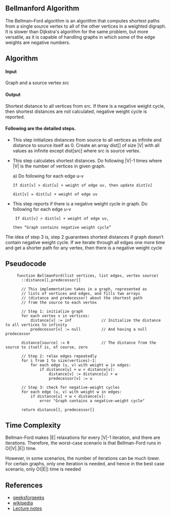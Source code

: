 ## Bellmanford Algorithm

The Bellman–Ford algorithm is an algorithm that computes shortest paths from a single source vertex 
to all of the other vertices in a weighted digraph. It is slower than Dijkstra's algorithm for the 
same problem, but more versatile, as it is capable of handling graphs in which some of the edge
weights are negative numbers.



## Algorithm

#### Input 
Graph and a source vertex src

#### Output
Shortest distance to all vertices from src. If there is a negative weight cycle, then shortest distances are not calculated, negative weight cycle is reported.

#### Following are the detailed steps.

* This step initializes distances from source to all vertices as infinite and distance to source itself as 0. 
Create an array dist[] of size |V| with all values as infinite except dist[src] where src is source vertex.

* This step calculates shortest distances. Do following |V|-1 times where |V| is the number of vertices in given graph.
  
  a) Do following for each edge u-v
  
      If dist[v] > dist[u] + weight of edge uv, then update dist[v]
  
      dist[v] = dist[u] + weight of edge uv

* This step reports if there is a negative weight cycle in graph. Do following for each edge u-v
    
       If dist[v] > dist[u] + weight of edge uv, 
      
      then “Graph contains negative weight cycle”

The idea of step 3 is, step 2 guarantees shortest distances if graph doesn’t contain negative weight cycle. If we iterate through all edges one more time and get a shorter path for any vertex, then there is a negative weight cycle

## Pseudocode

         function BellmanFord(list vertices, list edges, vertex source)
           ::distance[],predecessor[]

           // This implementation takes in a graph, represented as
           // lists of vertices and edges, and fills two arrays
           // (distance and predecessor) about the shortest path
           // from the source to each vertex

           // Step 1: initialize graph
           for each vertex v in vertices:
               distance[v] := inf             // Initialize the distance to all vertices to infinity
               predecessor[v] := null         // And having a null predecessor

           distance[source] := 0              // The distance from the source to itself is, of course, zero

           // Step 2: relax edges repeatedly
           for i from 1 to size(vertices)-1:
               for each edge (u, v) with weight w in edges:
                   if distance[u] + w < distance[v]:
                       distance[v] := distance[u] + w
                       predecessor[v] := u

           // Step 3: check for negative-weight cycles
           for each edge (u, v) with weight w in edges:
               if distance[u] + w < distance[v]:
                   error "Graph contains a negative-weight cycle"

           return distance[], predecessor[]

## Time Complexity
Bellman-Ford makes |E| relaxations for every |V|-1 iteration, and there are  iterations. Therefore, the worst-case scenario is that Bellman-Ford runs in O(|V|.|E|) time.

However, in some scenarios, the number of iterations can be much lower. For certain graphs, only one iteration is needed, and hence in the best case scenario, only O(|E|) time is needed

## References
* [geeksforgeeks](https://www.geeksforgeeks.org/bellman-ford-algorithm-dp-23/)
* [wikipedia](https://en.wikipedia.org/wiki/Bellman%E2%80%93Ford_algorithm/)
* [Lecture notes](http://faculty.ycp.edu/~dbabcock/PastCourses/cs360/lectures/lecture21.html/)
